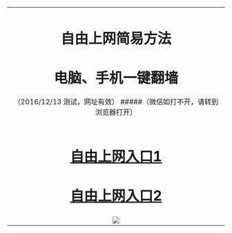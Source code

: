﻿<table>
  <tr></tr>

<tr>
<td colspan=2 align=center>
    
# 自由上网简易方法
# 电脑、手机一键翻墙
（2016/12/13 测试，网址有效）
#####（微信如打不开，请转到浏览器打开）

</td>
</tr> 



<tr>
<td align=center>

# <a href="http://vvv3.oex.nu/858" target="_blank">自由上网入口1</a>
# <a href="http://vvv3.oex.nu/999" target="_blank">自由上网入口2</a><br/>

</td>
</tr>

<tr>
<td align=center>

<img src="https://dffvm4zdheee.cloudfront.net/pic/yjfq-20160831ok-b.png" /> 
    
</td>
</tr>
